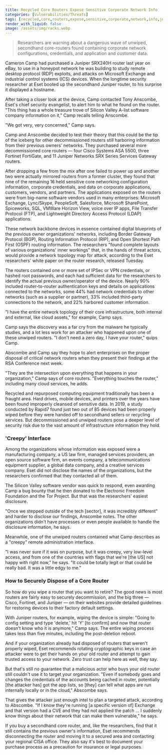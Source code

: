 ```yaml
---
title: Recycled Core Routers Expose Sensitive Corporate Network Info
categories: [Vulnerabilities/Threats]
tags: [recycled,core,routers,expose,sensitive,corporate,network,info,juniper,vulnerabilities]
render_with_liquid: false
image: /assets/img/racks.webp
---
```


> Researchers are warning about a dangerous wave of unwiped, secondhand core-routers found containing corporate network configurations, credentials, and application and customer data.

Cameron Camp had purchased a Juniper SRX240H router last year on eBay, to use in a honeypot network he was building to study remote desktop protocol (RDP) exploits, and attacks on Microsoft Exchange and industrial control systems (ICS) devices. When the longtime security researcher at Eset booted up the secondhand Juniper router, to his surprise it displayed a hostname.

After taking a closer look at the device, Camp contacted Tony Anscombe, Eset's chief security evangelist, to alert him to what he found on the router. "This thing has a whole treasure trove of Silicon Valley A-list software company information on it," Camp recalls telling Anscombe.

"We got very, very concerned," Camp says.

Camp and Anscombe decided to test their theory that this could be the tip of the iceberg for other decommissioned routers still harboring information from their previous owners' networks. They purchased several more decommissioned core routers — four Cisco Systems ASA 5500, three Fortinet FortiGate, and 11 Juniper Networks SRX Series Services Gateway routers.

After dropping a few from the mix after one failed to power up and another two were actually mirrored routers from a former cluster, they found that nine of the remaining 16 held sensitive core networking configuration information, corporate credentials, and data on corporate applications, customers, vendors, and partners. The applications exposed on the routers were from big-name software vendors used in many enterprises: Microsoft Exchange, Lync/Skype, PeopleSoft, Salesforce, Microsoft SharePoint, Spiceworks, SQL, VMWare Horizon View, voice over IP apps, File Transfer Protocol (FTP), and Lightweight Directory Access Protocol (LDAP) applications.

These network backbone devices in essence contained digital blueprints of the previous owner organizations' networks, including Border Gateway Protocol (BGP), Routing Information Protocol (RIP), and Open Shortest Path First (OSPF) routing information. The researchers "found complete layouts of various organizations' inner workings" that, in the hands of threat actors, would provide a network topology map for attack, according to the Eset researchers' white paper on the router research, released Tuesday.

The routers contained one or more set of IPSec or VPN credentials, or hashed root passwords, and each had sufficient data for the researchers to identify the actual previous owner/operator of the device. Nearly 90% included router-to-router authentication keys and details on applications connected to the networks, some 44% had network credentials to other networks (such as a supplier or partner), 33% included third-party connections to the network, and 22% harbored customer information.

"I have the entire network topology of their core infrastructure, both internal and external, like cloud assets," for example, Camp says.

Camp says the discovery was a far cry from the malware he typically studies, and a lot less work for an attacker who happened upon one of these unwiped routers. "I don't need a zero day, I have your router," quips Camp.

Abscombe and Camp say they hope to alert enterprises on the proper disposal of critical network routers when they present their findings at the RSA Conference next week.

"They are the intersection upon everything that happens in your organization," Camp says of core routers. "Everything touches the router," including many cloud services, he adds.

Recycled and repurposed computing equipment traditionally has been a fraught area. Hard drives, mobile devices, and printers over the years have been found improperly cleansed of sensitive data. In 2019, a study conducted by Rapid7 found just two out of 85 devices had been properly wiped before they were handed off to secondhand sellers or recycling services. But decommissioned and unwiped routers pose a deeper level of security risk due to the vast amount of infrastructure information they hold.

### 'Creepy' Interface
Among the organizations whose information was exposed were a manufacturing company, a US law firm, managed services providers, an open source software firm, an events company, a telecommunications equipment supplier, a global data company, and a creative services company. Eset did not disclose the names of the organizations, but the researchers confirmed that they contacted all of them.

The Silicon Valley software vendor was quick to respond, even awarding Camp a bug bounty that he then donated to the Electronic Freedom Foundation and the Tor Project. But that was the researchers' easiest disclosure.

"Once we stepped outside of the tech [sector], it was incredibly different" and harder to disclose our findings, Anscombe notes. The other organizations didn't have processes or even people available to handle the disclosure information, he says.

Meanwhile, one of the unwiped routers contained what Camp describes as a "creepy" remote administration interface.

"I was never sure if it was on purpose, but it was creepy, very low-level access, and from one of the countries with flags that we're [the US] not happy with right now," he says. "It could be totally legit or that could be really bad. It was a little edgy to me."

### How to Securely Dispose of a Core Router

So how do you wipe a router that you want to retire? The good news is most routers are fairly easy to securely decommission, and the big three — Cisco, Fortinet, and Juniper — on their websites provide detailed guidelines for restoring devices to their factory default settings.

With Juniper routers, for example, wiping the device is simple: "Going to config setting and type 'delete,' hit 'Y' [to confirm] and now that router doesn't know who it is anymore," Camp says. The entire wiping process takes less than five minutes, including the post-deletion reboot.

And if your organization already had disposed of routers that weren't properly wiped, Eset recommends rotating cryptographic keys in case an attacker were to get their hands on your old router and attempt to gain trusted access to your network. Zero trust can help here as well, they say.

But that's still no guarantee that a malicious actor who buys your old router still couldn't use it to target your organization. "Even if somebody goes and changes the credentials of the accounts being cached in router, potentially [the attacker has] got the app lists, so [they] can tell what apps are run internally locally or in the cloud," Abscombe says.

That gives the attacker just enough intel to plan a targeted attack, according to Abscombe. "If I know they're running [a specific version of] Exchange and that version had a CVE and they had not applied the patch … I suddenly know things about their network that can make them vulnerable," he says.

If you buy a secondhand core router, and, like the researchers, find that it still contains the previous owner's information, Eset recommends disconnecting the router and moving it to a secured area and contacting your regional CISA office. They also say it's best to document your purchase process as a precaution for insurance or legal purposes.